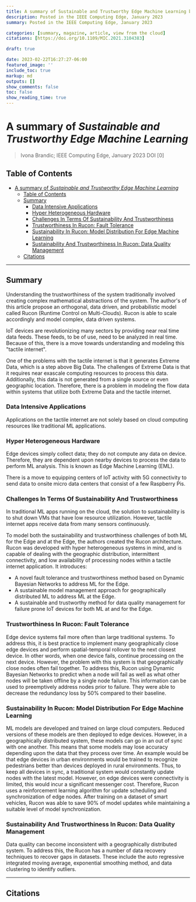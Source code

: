 ```yaml
---
title: A summary of Sustainable and Trustworthy Edge Machine Learning by Ivona Brandic
description: Posted in the IEEE Computing Edge, January 2023
summary: Posted in the IEEE Computing Edge, January 2023

categories: [summary, magazine, article, view from the cloud]
citations: [https://doi.org/10.1109/MIC.2021.3104383]

draft: true

date: 2023-02-22T16:27:27-06:00
featured_image: ''
include_toc: true
markup: md
outputs: []
show_comments: false
toc: false
show_reading_time: true
---
```


# A summary of *Sustainable and Trustworthy Edge Machine Learning*

> Ivona Brandic; IEEE Computing Edge, January 2023 DOI \[0\]

## Table of Contents

- [A summary of *Sustainable and Trustworthy Edge Machine Learning*](#a-summary-of-sustainable-and-trustworthy-edge-machine-learning)
  - [Table of Contents](#table-of-contents)
  - [Summary](#summary)
    - [Data Intensive Applications](#data-intensive-applications)
    - [Hyper Heterogeneous Hardware](#hyper-heterogeneous-hardware)
    - [Challenges In Terms Of Sustainability And Trustworthiness](#challenges-in-terms-of-sustainability-and-trustworthiness)
    - [Trustworthiness In Rucon: Fault Tolerance](#trustworthiness-in-rucon-fault-tolerance)
    - [Sustainability In Rucon: Model Distribution For Edge Machine Learning](#sustainability-in-rucon-model-distribution-for-edge-machine-learning)
    - [Sustainability And Trustworthiness In Rucon: Data Quality Management](#sustainability-and-trustworthiness-in-rucon-data-quality-management)
  - [Citations](#citations)

______________________________________________________________________

## Summary

Understanding the trustworthiness of the system traditionally involved creating
complex mathematical abstractions of the system. The author's of this article
propose an orthogonal, data driven, and probabilistic model called Rucon
(Runtime Control on Multi-Clouds). Rucon is able to scale accordingly and model
complex, data driven systems.

IoT devices are revolutionizing many sectors by providing near real time data
feeds. These feeds, to be of use, need to be analyzed in real time. Because of
this, there is a move towards understanding and modeling this "tactile
internet".

One of the problems with the tactile internet is that it generates Extreme Data,
which is a step above Big Data. The challenges of Extreme Data is that it
requires near exascale computing resources to process this data. Additionally,
this data is not generated from a single source or even geographic location.
Therefore, there is a problem in modeling the flow data within systems that
utilize both Extreme Data and the tactile internet.

### Data Intensive Applications

Applications on the tactile internet are not solely based on cloud computing
resources like traditional ML applications.

### Hyper Heterogeneous Hardware

Edge devices simply collect data; they do not compute any data on device.
Therefore, they are dependent upon nearby devices to process the data to perform
ML analysis. This is known as Edge Machine Learning (EML).

There is a move to equipping centers of IoT activity with 5G connectivity to
send data to onsite micro data centers that consist of a few Raspberry Pis.

### Challenges In Terms Of Sustainability And Trustworthiness

In traditional ML apps running on the cloud, the solution to sustainability is
to shut down VMs that have low resource utilization. However, tactile internet
apps receive data from many sensors continuously.

To model both the sustainability and trustworthiness challenges of both ML for
the Edge and at the Edge, the authors created the Rucon architecture. Rucon was
developed with hyper heterogeneous systems in mind, and is capable of dealing
with the geographic distribution, intermittent connectivity, and low
availability of processing nodes within a tactile internet application. It
introduces:

- A novel fault tolerance and trustworthiness method based on Dynamic Bayesian
  Networks to address ML for the Edge.
- A sustainable model management approach for geographically distributed ML to
  address ML at the Edge.
- A sustainable and trustworthy method for data quality management for failure
  prone IoT devices for both ML at and for the Edge.

### Trustworthiness In Rucon: Fault Tolerance

Edge device systems fail more often than large traditional systems. To address
this, it is best practice to implement many geographically close edge devices
and perform spatial-temporal rollover to the next closest device. In other
words, when one device fails, continue processing on the next device. However,
the problem with this system is that geographically close nodes often fail
together. To address this, Rucon using Dynamic Bayesian Networks to predict when
a node will fail as well as what other nodes will be taken offline by a single
node failure. This information can be used to preemptively address nodes prior
to failure. They were able to decrease the redundancy loss by 50% compared to
their baseline.

### Sustainability In Rucon: Model Distribution For Edge Machine Learning

ML models are developed and trained on large cloud computers. Reduced versions
of these models are then deployed to edge devices. However, in a geographically
distributed system, these models can go in an out of sync with one another. This
means that some models may lose accuracy depending upon the data that they
process over time. An example would be that edge devices in urban environments
would be trained to recognize pedestrians better than devices deployed in rural
environments. Thus, to keep all devices in sync, a traditional system would
constantly update nodes with the latest model. However, on edge devices were
connectivity is limited, this would incur a significant messenger cost.
Therefore, Rucon uses a reinforcement learning algorithm for update scheduling
and synchronization of edge nodes. After training on a dataset of smart
vehicles, Rucon was able to save 90% of model updates while maintaining a
suitable level of model synchronization.

### Sustainability And Trustworthiness In Rucon: Data Quality Management

Data quality can become inconsistent with a geographically distributed system.
To address this, the Rucon has a number of data recovery techniques to recover
gaps in datasets. These include the auto regressive integrated moving average,
exponential smoothing method, and data clustering to identify outliers.

______________________________________________________________________

## Citations
